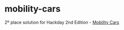 # mobility-cars
2º place solution for Hackday 2nd Edition - [Mobility Cars](https://www.kaggle.com/competitions/mobilitycars/)
